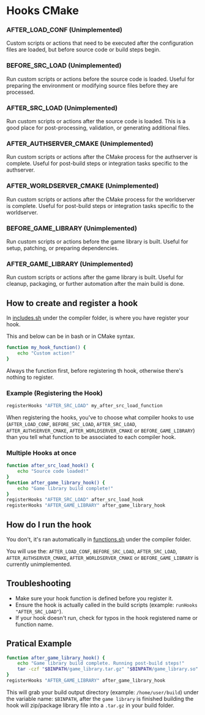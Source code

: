# Hooks CMake

### AFTER_LOAD_CONF (Unimplemented)

Custom scripts or actions that need to be executed after the configuration files are loaded, but before source code or build steps begin.


### BEFORE_SRC_LOAD (Unimplemented)

Run custom scripts or actions before the source code is loaded. Useful for preparing the environment or modifying source files before they are processed.


### AFTER_SRC_LOAD (Unimplemented)

Run custom scripts or actions after the source code is loaded. This is a good place for post-processing, validation, or generating additional files.


### AFTER_AUTHSERVER_CMAKE (Unimplemented)

Run custom scripts or actions after the CMake process for the authserver is complete. Useful for post-build steps or integration tasks specific to the authserver.


### AFTER_WORLDSERVER_CMAKE (Unimplemented)

Run custom scripts or actions after the CMake process for the worldserver is complete. Useful for post-build steps or integration tasks specific to the worldserver.


### BEFORE_GAME_LIBRARY (Unimplemented)

Run custom scripts or actions before the game library is built. Useful for setup, patching, or preparing dependencies.


### AFTER_GAME_LIBRARY (Unimplemented)

Run custom scripts or actions after the game library is built. Useful for cleanup, packaging, or further automation after the main build is done.


## How to create and register a hook

In [includes.sh](https://github.com/azerothcore/azerothcore-wotlk/blob/master/apps/compiler/includes/includes.sh)  under the compiler folder, is where you have register your hook.


This and below can be in bash or in CMake syntax.


```bash
function my_hook_function() {
    echo "Custom action!"
}
```

Always the function first, before registering th hook, otherwise there's nothing to register.

### Example (Registering the Hook)

```bash
registerHooks "AFTER_SRC_LOAD" my_after_src_load_function
```

When registering the hooks, you've to choose what compiler hooks to use (`AFTER_LOAD_CONF`, `BEFORE_SRC_LOAD`, `AFTER_SRC_LOAD`, `AFTER_AUTHSERVER_CMAKE`, `AFTER_WORLDSERVER_CMAKE` or `BEFORE_GAME_LIBRARY`) than you tell what function to be associated to each compiler hook.

### Multiple Hooks at once

```bash
function after_src_load_hook() {
    echo "Source code loaded!"
}
function after_game_library_hook() {
    echo "Game library build complete!"
}
registerHooks "AFTER_SRC_LOAD" after_src_load_hook
registerHooks "AFTER_GAME_LIBRARY" after_game_library_hook
```

## How do I run the hook

You don't, it's ran automatically in [functions.sh](https://github.com/azerothcore/azerothcore-wotlk/blob/master/apps/compiler/includes/functions.sh) under the compiler folder.

You will use the: `AFTER_LOAD_CONF`, `BEFORE_SRC_LOAD`, `AFTER_SRC_LOAD`, `AFTER_AUTHSERVER_CMAKE`, `AFTER_WORLDSERVER_CMAKE` or `BEFORE_GAME_LIBRARY` is currently unimplemented.

## Troubleshooting

- Make sure your hook function is defined before you register it.
- Ensure the hook is actually called in the build scripts (example: `runHooks "AFTER_SRC_LOAD"`).
- If your hook doesn't run, check for typos in the hook registered name or function name.

## Pratical Example

```bash
function after_game_library_hook() {
    echo "Game library build complete. Running post-build steps!"
    tar -czf "$BINPATH/game_library.tar.gz" "$BINPATH/game_library.so"
}
registerHooks "AFTER_GAME_LIBRARY" after_game_library_hook
```

This will grab your build output directory (example: `/home/user/build`) under the variable name: `$BINPATH`, after the `game library` is finished building the hook will zip/package library file into a `.tar.gz` in your build folder.

